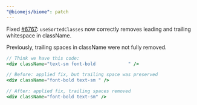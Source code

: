 ```yaml
---
"@biomejs/biome": patch
---
```


Fixed [#6767](https://github.com/biomejs/biome/issues/6767): `useSortedClasses` now correctly removes leading and trailing whitespace in className.

Previously, trailing spaces in className were not fully removed.

```jsx
// Think we have this code:
<div className="text-sm font-bold            " /> 

// Before: applied fix, but trailing space was preserved
<div className="font-bold text-sm " />

// After: applied fix, trailing spaces removed
<div className="font-bold text-sm" />
```

